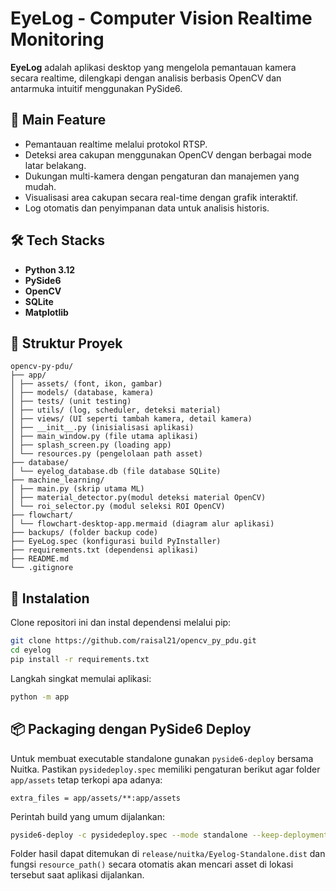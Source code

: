 # EyeLog - Computer Vision Realtime Monitoring

**EyeLog** adalah aplikasi desktop yang mengelola pemantauan kamera secara realtime, dilengkapi dengan analisis berbasis OpenCV dan antarmuka intuitif menggunakan PySide6.

## 📌 Main Feature
- Pemantauan realtime melalui protokol RTSP.
- Deteksi area cakupan menggunakan OpenCV dengan berbagai mode latar belakang.
- Dukungan multi-kamera dengan pengaturan dan manajemen yang mudah.
- Visualisasi area cakupan secara real-time dengan grafik interaktif.
- Log otomatis dan penyimpanan data untuk analisis historis.

## 🛠️ Tech Stacks
- **Python 3.12**
- **PySide6**
- **OpenCV**
- **SQLite**
- **Matplotlib**

## 📂 Struktur Proyek

```
opencv-py-pdu/
├── app/
│ ├── assets/ (font, ikon, gambar)
│ ├── models/ (database, kamera)
│ ├── tests/ (unit testing)
│ ├── utils/ (log, scheduler, deteksi material)
│ ├── views/ (UI seperti tambah kamera, detail kamera)
│ ├── __init__.py (inisialisasi aplikasi)
│ ├── main_window.py (file utama aplikasi)
│ ├── splash_screen.py (loading app)
│ └── resources.py (pengelolaan path asset)
├── database/
│ └── eyelog_database.db (file database SQLite)
├── machine_learning/
│ ├── main.py (skrip utama ML)
│ ├── material_detector.py(modul deteksi material OpenCV)
│ └── roi_selector.py (modul seleksi ROI OpenCV)
├── flowchart/
│ └── flowchart-desktop-app.mermaid (diagram alur aplikasi)
├── backups/ (folder backup code)
├── EyeLog.spec (konfigurasi build PyInstaller)
├── requirements.txt (dependensi aplikasi)
├── README.md
└── .gitignore
```

## 🚀 Instalation
Clone repositori ini dan instal dependensi melalui pip:

```bash
git clone https://github.com/raisal21/opencv_py_pdu.git
cd eyelog
pip install -r requirements.txt
```

Langkah singkat memulai aplikasi:

```bash
python -m app
```

## 📦 Packaging dengan PySide6 Deploy

Untuk membuat executable standalone gunakan `pyside6-deploy` bersama Nuitka. Pastikan
`pysidedeploy.spec` memiliki pengaturan berikut agar folder `app/assets` tetap
terkopi apa adanya:

```
extra_files = app/assets/**:app/assets
```

Perintah build yang umum dijalankan:

```bash
pyside6-deploy -c pysidedeploy.spec --mode standalone --keep-deployment-files -v
```

Folder hasil dapat ditemukan di `release/nuitka/Eyelog-Standalone.dist` dan
fungsi `resource_path()` secara otomatis akan mencari asset di lokasi tersebut
saat aplikasi dijalankan.


